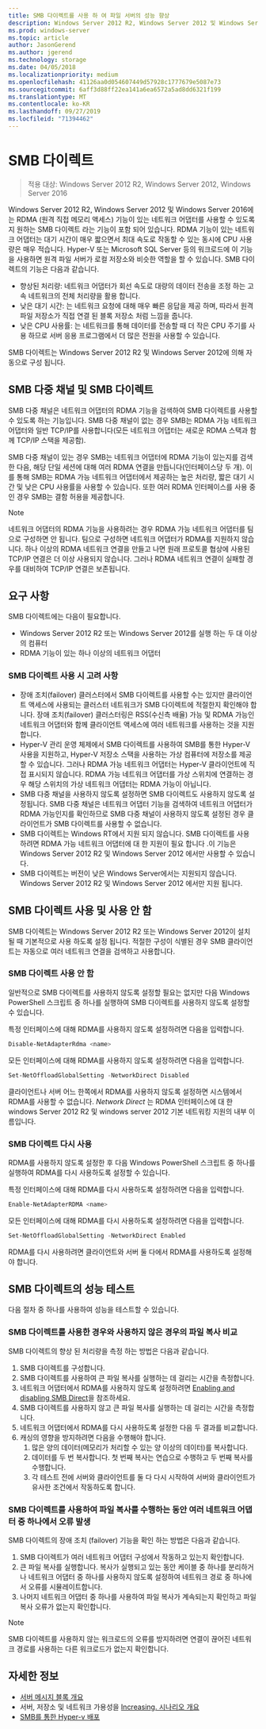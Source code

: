 ```yaml
---
title: SMB 다이렉트를 사용 하 여 파일 서버의 성능 향상
description: Windows Server 2012 R2, Windows Server 2012 및 Windows Server 2016의 SMB 다이렉트 기능에 대해 설명 합니다.
ms.prod: windows-server
ms.topic: article
author: JasonGerend
ms.author: jgerend
ms.technology: storage
ms.date: 04/05/2018
ms.localizationpriority: medium
ms.openlocfilehash: 41126aa0d054607449d57928c1777679e5087e73
ms.sourcegitcommit: 6aff3d88ff22ea141a6ea6572a5ad8dd6321f199
ms.translationtype: MT
ms.contentlocale: ko-KR
ms.lasthandoff: 09/27/2019
ms.locfileid: "71394462"
---
```

# <a name="smb-direct"></a>SMB 다이렉트

>적용 대상: Windows Server 2012 R2, Windows Server 2012, Windows Server 2016

Windows Server 2012 R2, Windows Server 2012 및 Windows Server 2016에는 RDMA (원격 직접 메모리 액세스) 기능이 있는 네트워크 어댑터를 사용할 수 있도록 지 원하는 SMB 다이렉트 라는 기능이 포함 되어 있습니다. RDMA 기능이 있는 네트워크 어댑터는 대기 시간이 매우 짧으면서 최대 속도로 작동할 수 있는 동시에 CPU 사용량은 매우 적습니다. Hyper-V 또는 Microsoft SQL Server 등의 워크로드에 이 기능을 사용하면 원격 파일 서버가 로컬 저장소와 비슷한 역할을 할 수 있습니다. SMB 다이렉트의 기능은 다음과 같습니다.

- 향상된 처리량: 네트워크 어댑터가 회선 속도로 대량의 데이터 전송을 조정 하는 고속 네트워크의 전체 처리량을 활용 합니다.
- 낮은 대기 시간: 는 네트워크 요청에 대해 매우 빠른 응답을 제공 하며, 따라서 원격 파일 저장소가 직접 연결 된 블록 저장소 처럼 느낌을 줍니다.
- 낮은 CPU 사용률: 는 네트워크를 통해 데이터를 전송할 때 더 작은 CPU 주기를 사용 하므로 서버 응용 프로그램에서 더 많은 전원을 사용할 수 있습니다.

SMB 다이렉트는 Windows Server 2012 R2 및 Windows Server 2012에 의해 자동으로 구성 됩니다.

## <a name="smb-multichannel-and-smb-direct"></a>SMB 다중 채널 및 SMB 다이렉트

SMB 다중 채널은 네트워크 어댑터의 RDMA 기능을 검색하여 SMB 다이렉트를 사용할 수 있도록 하는 기능입니다. SMB 다중 채널이 없는 경우 SMB는 RDMA 가능 네트워크 어댑터와 일반 TCP/IP를 사용합니다(모든 네트워크 어댑터는 새로운 RDMA 스택과 함께 TCP/IP 스택을 제공함).

SMB 다중 채널이 있는 경우 SMB는 네트워크 어댑터에 RDMA 기능이 있는지를 검색한 다음, 해당 단일 세션에 대해 여러 RDMA 연결을 만듭니다(인터페이스당 두 개). 이를 통해 SMB는 RDMA 가능 네트워크 어댑터에서 제공하는 높은 처리량, 짧은 대기 시간 및 낮은 CPU 사용률을 사용할 수 있습니다. 또한 여러 RDMA 인터페이스를 사용 중인 경우 SMB는 결함 허용을 제공합니다.

>[!NOTE]
>네트워크 어댑터의 RDMA 기능을 사용하려는 경우 RDMA 가능 네트워크 어댑터를 팀으로 구성하면 안 됩니다. 팀으로 구성하면 네트워크 어댑터가 RDMA를 지원하지 않습니다.
>하나 이상의 RDMA 네트워크 연결을 만들고 나면 원래 프로토콜 협상에 사용된 TCP/IP 연결은 더 이상 사용되지 않습니다. 그러나 RDMA 네트워크 연결이 실패할 경우를 대비하여 TCP/IP 연결은 보존됩니다.

## <a name="requirements"></a>요구 사항

SMB 다이렉트에는 다음이 필요합니다.

- Windows Server 2012 R2 또는 Windows Server 2012를 실행 하는 두 대 이상의 컴퓨터
- RDMA 기능이 있는 하나 이상의 네트워크 어댑터

### <a name="considerations-when-using-smb-direct"></a>SMB 다이렉트 사용 시 고려 사항

- 장애 조치(failover) 클러스터에서 SMB 다이렉트를 사용할 수는 있지만 클라이언트 액세스에 사용되는 클러스터 네트워크가 SMB 다이렉트에 적절한지 확인해야 합니다. 장애 조치(failover) 클러스터링은 RSS(수신측 배율) 가능 및 RDMA 가능인 네트워크 어댑터와 함께 클라이언트 액세스에 여러 네트워크를 사용하는 것을 지원합니다.
- Hyper-V 관리 운영 체제에서 SMB 다이렉트를 사용하여 SMB를 통한 Hyper-V 사용을 지원하고, Hyper-V 저장소 스택을 사용하는 가상 컴퓨터에 저장소를 제공할 수 있습니다. 그러나 RDMA 가능 네트워크 어댑터는 Hyper-V 클라이언트에 직접 표시되지 않습니다. RDMA 가능 네트워크 어댑터를 가상 스위치에 연결하는 경우 해당 스위치의 가상 네트워크 어댑터는 RDMA 가능이 아닙니다.
- SMB 다중 채널을 사용하지 않도록 설정하면 SMB 다이렉트도 사용하지 않도록 설정됩니다. SMB 다중 채널은 네트워크 어댑터 기능을 검색하여 네트워크 어댑터가 RDMA 가능인지를 확인하므로 SMB 다중 채널이 사용하지 않도록 설정된 경우 클라이언트가 SMB 다이렉트를 사용할 수 없습니다.
- SMB 다이렉트는 Windows RT에서 지원 되지 않습니다. SMB 다이렉트를 사용 하려면 RDMA 가능 네트워크 어댑터에 대 한 지원이 필요 합니다 .이 기능은 Windows Server 2012 R2 및 Windows Server 2012 에서만 사용할 수 있습니다.
- SMB 다이렉트는 버전이 낮은 Windows Server에서는 지원되지 않습니다. Windows Server 2012 R2 및 Windows Server 2012 에서만 지원 됩니다.

## <a name="enabling-and-disabling-smb-direct"></a>SMB 다이렉트 사용 및 사용 안 함

SMB 다이렉트는 Windows Server 2012 R2 또는 Windows Server 2012이 설치 될 때 기본적으로 사용 하도록 설정 됩니다. 적절한 구성이 식별된 경우 SMB 클라이언트는 자동으로 여러 네트워크 연결을 검색하고 사용합니다.

### <a name="disable-smb-direct"></a>SMB 다이렉트 사용 안 함

일반적으로 SMB 다이렉트를 사용하지 않도록 설정할 필요는 없지만 다음 Windows PowerShell 스크립트 중 하나를 실행하여 SMB 다이렉트를 사용하지 않도록 설정할 수 있습니다.

특정 인터페이스에 대해 RDMA를 사용하지 않도록 설정하려면 다음을 입력합니다.

```PowerShell
Disable-NetAdapterRdma <name>
```

모든 인터페이스에 대해 RDMA를 사용하지 않도록 설정하려면 다음을 입력합니다.

```PowerShell
Set-NetOffloadGlobalSetting -NetworkDirect Disabled
```

클라이언트나 서버 어느 한쪽에서 RDMA를 사용하지 않도록 설정하면 시스템에서 RDMA를 사용할 수 없습니다. *Network Direct* 는 RDMA 인터페이스에 대 한 windows Server 2012 R2 및 windows server 2012 기본 네트워킹 지원의 내부 이름입니다.

### <a name="re-enable-smb-direct"></a>SMB 다이렉트 다시 사용

RDMA를 사용하지 않도록 설정한 후 다음 Windows PowerShell 스크립트 중 하나를 실행하여 RDMA를 다시 사용하도록 설정할 수 있습니다.

특정 인터페이스에 대해 RDMA를 다시 사용하도록 설정하려면 다음을 입력합니다.

```PowerShell
Enable-NetAdapterRDMA <name>
```

모든 인터페이스에 대해 RDMA를 다시 사용하도록 설정하려면 다음을 입력합니다.

```PowerShell
Set-NetOffloadGlobalSetting -NetworkDirect Enabled
```

RDMA를 다시 사용하려면 클라이언트와 서버 둘 다에서 RDMA를 사용하도록 설정해야 합니다.

## <a name="test-performance-of-smb-direct"></a>SMB 다이렉트의 성능 테스트

다음 절차 중 하나를 사용하여 성능을 테스트할 수 있습니다.

### <a name="compare-a-file-copy-with-and-without-using-smb-direct"></a>SMB 다이렉트를 사용한 경우와 사용하지 않은 경우의 파일 복사 비교

SMB 다이렉트의 향상 된 처리량을 측정 하는 방법은 다음과 같습니다.

1. SMB 다이렉트를 구성합니다.
2. SMB 다이렉트를 사용하여 큰 파일 복사를 실행하는 데 걸리는 시간을 측정합니다.
3. 네트워크 어댑터에서 RDMA를 사용하지 않도록 설정하려면 [Enabling and disabling SMB Direct](#enabling-and-disabling-smb-direct)을 참조하세요.
4. SMB 다이렉트를 사용하지 않고 큰 파일 복사를 실행하는 데 걸리는 시간을 측정합니다.
5. 네트워크 어댑터에서 RDMA를 다시 사용하도록 설정한 다음 두 결과를 비교합니다.
6. 캐싱의 영향을 방지하려면 다음을 수행해야 합니다.
    1. 많은 양의 데이터(메모리가 처리할 수 있는 양 이상의 데이터)를 복사합니다.
    2. 데이터를 두 번 복사합니다. 첫 번째 복사는 연습으로 수행하고 두 번째 복사를 수행합니다.
    3. 각 테스트 전에 서버와 클라이언트를 둘 다 다시 시작하여 서버와 클라이언트가 유사한 조건에서 작동하도록 합니다.

### <a name="fail-one-of-multiple-network-adapters-during-a-file-copy-with-smb-direct"></a>SMB 다이렉트를 사용하여 파일 복사를 수행하는 동안 여러 네트워크 어댑터 중 하나에서 오류 발생

SMB 다이렉트의 장애 조치 (failover) 기능을 확인 하는 방법은 다음과 같습니다.

1. SMB 다이렉트가 여러 네트워크 어댑터 구성에서 작동하고 있는지 확인합니다.
2. 큰 파일 복사를 실행합니다. 복사가 실행되고 있는 동안 케이블 중 하나를 분리하거나 네트워크 어댑터 중 하나를 사용하지 않도록 설정하여 네트워크 경로 중 하나에서 오류를 시뮬레이트합니다.
3. 나머지 네트워크 어댑터 중 하나를 사용하여 파일 복사가 계속되는지 확인하고 파일 복사 오류가 없는지 확인합니다.

>[!NOTE]
>SMB 다이렉트를 사용하지 않는 워크로드의 오류를 방지하려면 연결이 끊어진 네트워크 경로를 사용하는 다른 워크로드가 없는지 확인합니다.

## <a name="more-information"></a>자세한 정보

- [서버 메시지 블록 개요](file-server-smb-overview.md)
- 서버, 저장소 및 네트워크 가용성을 [Increasing. 시나리오 개요](<https://docs.microsoft.com/previous-versions/windows/it-pro/windows-server-2012-r2-and-2012/hh831437(v%3dws.11)>)
- [SMB를 통한 Hyper-v 배포](<https://docs.microsoft.com/previous-versions/windows/it-pro/windows-server-2012-r2-and-2012/jj134187(v%3dws.11)>)
